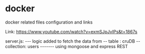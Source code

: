 # docker
docker related files configuration and links

Link:
https://www.youtube.com/watch?v=exmSJpJvIPs&t=1867s


server.js:
--- logic added to fetch the data from 
-- table : cruDB
--  collection: users
------- using mongoose and express REST
